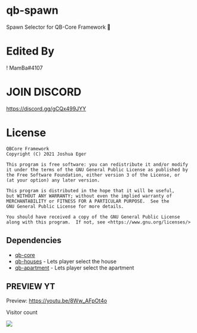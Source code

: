 # qb-spawn
Spawn Selector for QB-Core Framework :eagle:

# Edited By
!                         MamBa#4107

# JOIN DISCORD
https://discord.gg/gCQx499JYY

# License

    QBCore Framework
    Copyright (C) 2021 Joshua Eger

    This program is free software: you can redistribute it and/or modify
    it under the terms of the GNU General Public License as published by
    the Free Software Foundation, either version 3 of the License, or
    (at your option) any later version.

    This program is distributed in the hope that it will be useful,
    but WITHOUT ANY WARRANTY; without even the implied warranty of
    MERCHANTABILITY or FITNESS FOR A PARTICULAR PURPOSE.  See the
    GNU General Public License for more details.

    You should have received a copy of the GNU General Public License
    along with this program.  If not, see <https://www.gnu.org/licenses/>


## Dependencies
- [qb-core](https://github.com/qbcore-framework/qb-core)
- [qb-houses](https://github.com/qbcore-framework/qb-houses) - Lets player select the house
- [qb-apartment](https://github.com/qbcore-framework/qb-apartment) - Lets player select the apartment

## PREVIEW YT
Preview: https://youtu.be/8Ww_AFpOt4o


<p>Visitor count</p>
  <img src="https://profile-counter.glitch.me/qb-spawn-v2-replace/count.svg" />
